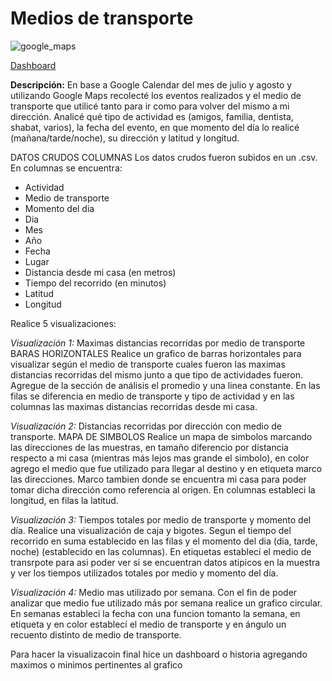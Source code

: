 # Medios de transporte

![google_maps](https://github.com/sfeilbogen/infovis/blob/gh-pages/googlemaps.png)

[Dashboard](https://sfeilbogen.github.io/infovis/pdata/dashboard.html)
 
**Descripción:**
En base a Google Calendar del mes de julio y agosto y utilizando Google Maps recolecté los eventos realizados y el medio de transporte que utilicé tanto para ir como para volver del mismo a mi dirección. Analicé qué tipo de actividad es (amigos, familia, dentista, shabat, varios), la fecha del evento, en que momento del día lo realicé (mañana/tarde/noche), su dirección y latitud y longitud. 

DATOS CRUDOS COLUMNAS
Los datos crudos fueron subidos en un .csv. En columnas se encuentra: 
* Actividad	
* Medio de transporte	
* Momento del dia	
* Dia	
* Mes	
* Año	
* Fecha	
* Lugar	
* Distancia desde mi casa (en metros)	
* Tiempo del recorrido (en minutos)	
* Latitud 	
* Longitud												


Realice 5 visualizaciones:

*Visualización 1:* Maximas distancias recorridas por medio de transporte
BARAS HORIZONTALES
Realice un grafico de barras horizontales para visualizar según el medio de transporte cuales fueron las maximas distancias recorridas del mismo junto a que tipo de actividades fueron. Agregue de la sección de análisis el promedio y una linea constante. 
En las filas se diferencia en medio de transporte y tipo de actividad y en las columnas las maximas distancias recorridas desde mi casa.

*Visualización 2:* Distancias recorridas por dirección con medio de transporte. 
MAPA DE SIMBOLOS
Realice un mapa de simbolos marcando las direcciones de las muestras, en tamaño diferencio por distancia respecto a mi casa (mientras más lejos mas grande el simbolo), en color agrego el medio que fue utilizado para llegar al destino y en etiqueta marco las direcciones. Marco tambien donde se encuentra mi casa para poder tomar dicha dirección como referencia al origen. En columnas estableci la longitud, en filas la latitud.

*Visualización 3:* Tiempos totales por medio de transporte y momento del día.
Realice una visualización de caja y bigotes. Segun el tiempo del recorrido en suma establecido en las filas y el momento del dia (dia, tarde, noche) (establecido en las columnas). En etiquetas establecí el medio de transrpote para asi poder ver si se encuentran datos atipicos en la muestra y ver los tiempos utilizados totales por medio y momento del día. 

*Visualización 4:* Medio mas utilizado por semana.
Con el fin de poder analizar que medio fue utilizado más por semana realice un grafico circular. En semanas estableci la fecha con una funcion tomanto la semana, en etiqueta y en color establecí el medio de transporte y en ángulo un recuento distinto de medio de transporte.


Para hacer la visualizacoin final hice un dashboard o historia agregando maximos o minimos pertinentes al grafico 
